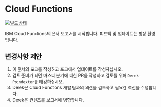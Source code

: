 # Cloud Functions

[![빌드 상태](https://travis.ibm.com/BlueMix-Fabric/bluewhisk-docs.svg?token=Rt7qrw9ADrkv4kFiywCq&branch=master)](https://travis.ibm.com/BlueMix-Fabric/bluewhisk-docs)

IBM Cloud Functions의 문서 보고서를 시작합니다. 피드백 및 업데이트는 항상 환영입니다.





## 변경사항 제안

1. 이 문서의 포크를 작성하고 포크에서 업데이트를 작성하십시오.
2. 검토 준비가 되면 마스터 분기에 대한 PR을 작성하고 검토를 위해 `Derek-Poindexter`를 태깅하십시오.
3. Derek은 Cloud Functions 개발 팀과의 의견을 검토하고 필요한 액션을 수행합니다. 
4. Derek은 컨텐츠를 보고서에 병합합니다.




